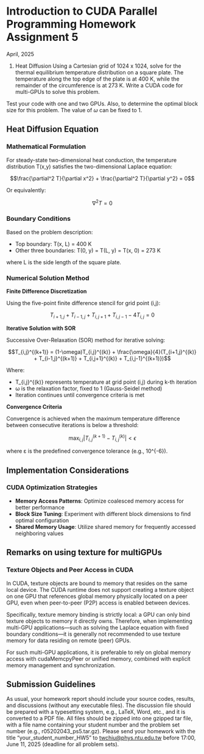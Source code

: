 # Introduction to CUDA Parallel Programming Homework Assignment 5
April, 2025

1. Heat Diffusion
Using a Cartesian grid of 1024 x 1024, solve for the thermal
equilibrium temperature distribution on a square plate. The
temperature along the top edge of the plate is at 400 K, while the
remainder of the circumference is at 273 K. Write a CUDA code for
multi-GPUs to solve this problem.

Test your code with one and two
GPUs. Also, to determine the optimal block size for this problem. The
value of $\omega$ can be fixed to 1.

## Heat Diffusion Equation

### Mathematical Formulation

For steady-state two-dimensional heat conduction, the temperature distribution T(x,y) satisfies the two-dimensional Laplace equation:

$$\frac{\partial^2 T}{\partial x^2} + \frac{\partial^2 T}{\partial y^2} = 0$$

Or equivalently:

$$\nabla^2 T = 0$$

### Boundary Conditions

Based on the problem description:
- Top boundary: T(x, L) = 400 K
- Other three boundaries: T(0, y) = T(L, y) = T(x, 0) = 273 K

where L is the side length of the square plate.

### Numerical Solution Method

**Finite Difference Discretization**

Using the five-point finite difference stencil for grid point (i,j):

$$T_{i+1,j} + T_{i-1,j} + T_{i,j+1} + T_{i,j-1} - 4T_{i,j} = 0$$

**Iterative Solution with SOR**

Successive Over-Relaxation (SOR) method for iterative solving:

$$T_{i,j}^{(k+1)} = (1-\omega)T_{i,j}^{(k)} + \frac{\omega}{4}(T_{i+1,j}^{(k)} + T_{i-1,j}^{(k+1)} + T_{i,j+1}^{(k)} + T_{i,j-1}^{(k+1)})$$

Where:
- T_{i,j}^{(k)} represents temperature at grid point (i,j) during k-th iteration
- ω is the relaxation factor, fixed to 1 (Gauss-Seidel method)
- Iteration continues until convergence criteria is met

**Convergence Criteria**

Convergence is achieved when the maximum temperature difference between consecutive iterations is below a threshold:

$$\max_{i,j} |T_{i,j}^{(k+1)} - T_{i,j}^{(k)}| < \epsilon$$

where ε is the predefined convergence tolerance (e.g., 10^{-6}).

## Implementation Considerations

### CUDA Optimization Strategies

- **Memory Access Patterns**: Optimize coalesced memory access for better performance
- **Block Size Tuning**: Experiment with different block dimensions to find optimal configuration
- **Shared Memory Usage**: Utilize shared memory for frequently accessed neighboring values


## Remarks on using texture for multiGPUs
### Texture Objects and Peer Access in CUDA

In CUDA, texture objects are bound to memory that resides on the same
local device. The CUDA runtime does not support creating a texture object
on one GPU that references global memory physically located on a peer GPU,
even when peer-to-peer (P2P) access is enabled between devices.

Specifically, texture memory binding is strictly local:
a GPU can only bind texture objects to memory it directly owns.
Therefore, when implementing multi-GPU applications—such
as solving the Laplace equation with fixed boundary conditions—it is
generally not recommended to use texture memory for data residing on
remote (peer) GPUs.

For such multi-GPU applications, it is preferable to rely on global memory
access with cudaMemcpyPeer or unified memory, combined with explicit
memory management and synchronization.

## Submission Guidelines
As usual, your homework report should include your source codes,
results, and discussions (without any executable files). The discussion
file should be prepared with a typesetting system, e.g., LaTeX, Word,
etc., and it is converted to a PDF file. All files should be zipped into one
gzipped tar file, with a file name containing your student number and
the problem set number (e.g., r05202043_ps5.tar.gz). Please send
your homework with the title “your_student_number_HW5” to
twchiu@phys.ntu.edu.tw before 17:00, June 11, 2025 (deadline for all
problem sets).
